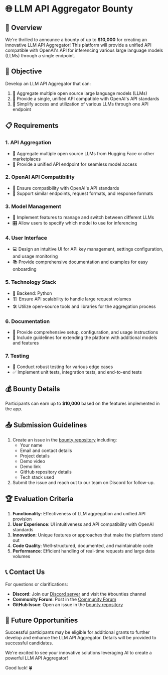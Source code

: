 # 🌐 LLM API Aggregator Bounty

## 🌟 Overview

We're thrilled to announce a bounty of up to **$10,000** for creating an innovative LLM API Aggregator! This platform will provide a unified API compatible with OpenAI's API for inferencing various large language models (LLMs) through a single endpoint.

## 🎯 Objective

Develop an LLM API Aggregator that can:

1. 🔗 Aggregate multiple open source large language models (LLMs)
2. 🔌 Provide a single, unified API compatible with OpenAI's API standards
3. 🚀 Simplify access and utilization of various LLMs through one API endpoint

## 📋 Requirements

### 1. API Aggregation

- 🧩 Aggregate multiple open source LLMs from Hugging Face or other marketplaces
- 🔗 Provide a unified API endpoint for seamless model access

### 2. OpenAI API Compatibility

- 🔄 Ensure compatibility with OpenAI's API standards
- 📡 Support similar endpoints, request formats, and response formats

### 3. Model Management

- 🔀 Implement features to manage and switch between different LLMs
- 🎛️ Allow users to specify which model to use for inferencing

### 4. User Interface

- 💻 Design an intuitive UI for API key management, settings configuration, and usage monitoring
- 📚 Provide comprehensive documentation and examples for easy onboarding

### 5. Technology Stack

- 🐍 Backend: Python
- 🏗️ Ensure API scalability to handle large request volumes
- 🛠️ Utilize open-source tools and libraries for the aggregation process

### 6. Documentation

- 📘 Provide comprehensive setup, configuration, and usage instructions
- 📝 Include guidelines for extending the platform with additional models and features

### 7. Testing

- 🧪 Conduct robust testing for various edge cases
- ✅ Implement unit tests, integration tests, and end-to-end tests

## 💰 Bounty Details

Participants can earn up to **$10,000** based on the features implemented in the app.

## 📤 Submission Guidelines

1. Create an issue in the [bounty repository](https://github.com/spheronfdn/sos-ai-bounty) including:
   - Your name
   - Email and contact details
   - Project details
   - Demo video
   - Demo link
   - GitHub repository details
   - Tech stack used
2. Submit the issue and reach out to our team on Discord for follow-up.

## 🏆 Evaluation Criteria

1. **Functionality**: Effectiveness of LLM aggregation and unified API provision
2. **User Experience**: UI intuitiveness and API compatibility with OpenAI standards
3. **Innovation**: Unique features or approaches that make the platform stand out
4. **Code Quality**: Well-structured, documented, and maintainable code
5. **Performance**: Efficient handling of real-time requests and large data volumes

## 📞 Contact Us

For questions or clarifications:

- **Discord**: Join our [Discord server](https://sphn.wiki/discord) and visit the #bounties channel
- **Community Forum**: Post in the [Community Forum](https://community.spheron.network/)
- **GitHub Issue**: Open an issue in the [bounty repository](https://github.com/spheronfdn/sos-ai-bounty/issues)

## 🚀 Future Opportunities

Successful participants may be eligible for additional grants to further develop and enhance the LLM API Aggregator. Details will be provided to successful candidates.

We're excited to see your innovative solutions leveraging AI to create a powerful LLM API Aggregator!

Good luck! 🍀
